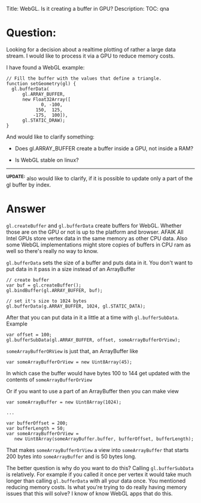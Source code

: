 Title: WebGL. Is it creating a buffer in GPU?
Description:
TOC: qna

# Question:

Looking for a decision about a realtime plotting of rather a large data stream. I would like to process it via a GPU to reduce memory costs.

I have found a WebGL example:

    // Fill the buffer with the values that define a triangle.
    function setGeometry(gl) {
      gl.bufferData(
          gl.ARRAY_BUFFER,
          new Float32Array([
                 0, -100,
               150,  125,
              -175,  100]),
          gl.STATIC_DRAW);
    }

And would like to clarify something:

- Does gl.ARRAY_BUFFER create a buffer inside a GPU, not inside a RAM?

- Is WebGL stable on linux?


----------


<sup>**UPDATE:**</sup> also would like to clarify, if it is possible to update only a part of the gl buffer by index.

# Answer

`gl.createBuffer` and `gl.bufferData` create buffers for WebGL. Whether those are on the GPU or not is up to the platform and browser. AFAIK All Intel GPUs store vertex data in the same memory as other CPU data. Also some WebGL implementations might store copies of buffers in CPU ram as well so there's really no way to know.

`gl.bufferData` sets the size of a buffer and puts data in it. You don't want to put data in it pass in a size instead of an ArrayBuffer

    // create buffer
    var buf = gl.createBuffer();
    gl.bindBuffer(gl.ARRAY_BUFFER, buf);

    // set it's size to 1024 bytes
    gl.bufferData(g.ARRAY_BUFFER, 1024, gl.STATIC_DATA);

After that you can put data in it a little at a time with `gl.bufferSubData`. Example

    var offset = 100;
    gl.bufferSubData(gl.ARRAY_BUFFER, offset, someArrayBufferOrView);

`someArrayBufferORView` is just that, an ArrayBuffer like

    var someArrayBufferOrView = new Uint8Array(45);

In which case the buffer would have bytes 100 to 144 get updated with the contents of `someArrayBufferOrView`

Or if you want to use a part of an ArrayBuffer then you can make view 

    var someArrayBuffer = new Uint8Array(1024);

    ...

    var bufferOffset = 200;
    var bufferLength = 50;
    var someArrayBufferOrView = 
       new Uint8Array(someArrayBuffer.buffer, bufferOffset, bufferLength);

That makes `someArrayBufferOrView` a view into `someArrayBuffer` that starts 200 bytes into `someArrayBuffer` and is 50 bytes long. 

The better question is why do you want to do this? Calling `gl.bufferSubData` is relatively. For example if you called it once per vertex it would take much longer than calling `gl.bufferData` with all your data once. You mentioned reducing memory costs. Is what you're trying to do really having memory issues that this will solve? I know of know WebGL apps that do this.
